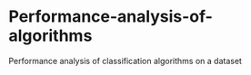 # Performance-analysis-of-algorithms
Performance analysis of classification algorithms on a dataset
